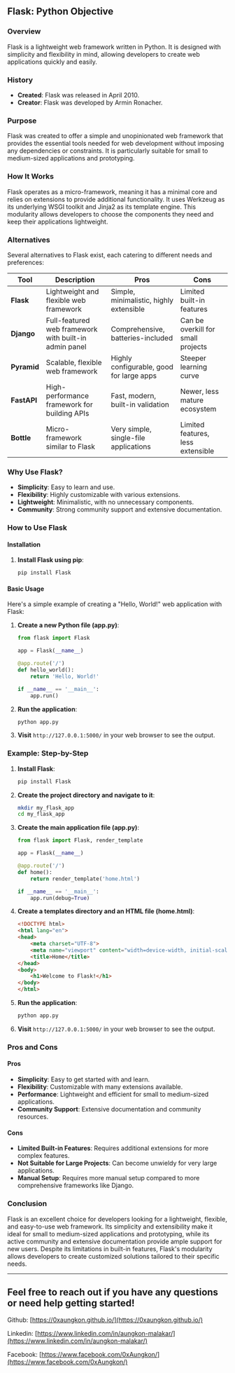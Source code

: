 ## Flask: Python Objective

### Overview

Flask is a lightweight web framework written in Python. It is designed with simplicity and flexibility in mind, allowing developers to create web applications quickly and easily.

### History

- **Created**: Flask was released in April 2010.
- **Creator**: Flask was developed by Armin Ronacher.

### Purpose

Flask was created to offer a simple and unopinionated web framework that provides the essential tools needed for web development without imposing any dependencies or constraints. It is particularly suitable for small to medium-sized applications and prototyping.

### How It Works

Flask operates as a micro-framework, meaning it has a minimal core and relies on extensions to provide additional functionality. It uses Werkzeug as its underlying WSGI toolkit and Jinja2 as its template engine. This modularity allows developers to choose the components they need and keep their applications lightweight.

### Alternatives

Several alternatives to Flask exist, each catering to different needs and preferences:

| Tool        | Description                                            | Pros                                      | Cons                                      |
|-------------|--------------------------------------------------------|-------------------------------------------|-------------------------------------------|
| **Flask**   | Lightweight and flexible web framework                 | Simple, minimalistic, highly extensible   | Limited built-in features                 |
| **Django**  | Full-featured web framework with built-in admin panel  | Comprehensive, batteries-included         | Can be overkill for small projects        |
| **Pyramid** | Scalable, flexible web framework                       | Highly configurable, good for large apps  | Steeper learning curve                    |
| **FastAPI** | High-performance framework for building APIs           | Fast, modern, built-in validation         | Newer, less mature ecosystem              |
| **Bottle**  | Micro-framework similar to Flask                       | Very simple, single-file applications     | Limited features, less extensible         |

### Why Use Flask?

- **Simplicity**: Easy to learn and use.
- **Flexibility**: Highly customizable with various extensions.
- **Lightweight**: Minimalistic, with no unnecessary components.
- **Community**: Strong community support and extensive documentation.

### How to Use Flask

#### Installation

1. **Install Flask using pip**:
    ```bash
    pip install Flask
    ```

#### Basic Usage

Here's a simple example of creating a "Hello, World!" web application with Flask:

1. **Create a new Python file (app.py)**:
    ```python
    from flask import Flask

    app = Flask(__name__)

    @app.route('/')
    def hello_world():
        return 'Hello, World!'

    if __name__ == '__main__':
        app.run()
    ```

2. **Run the application**:
    ```bash
    python app.py
    ```

3. **Visit** `http://127.0.0.1:5000/` in your web browser to see the output.

### Example: Step-by-Step

1. **Install Flask**:
    ```bash
    pip install Flask
    ```

2. **Create the project directory and navigate to it**:
    ```bash
    mkdir my_flask_app
    cd my_flask_app
    ```

3. **Create the main application file (app.py)**:
    ```python
    from flask import Flask, render_template

    app = Flask(__name__)

    @app.route('/')
    def home():
        return render_template('home.html')

    if __name__ == '__main__':
        app.run(debug=True)
    ```

4. **Create a templates directory and an HTML file (home.html)**:
    ```html
    <!DOCTYPE html>
    <html lang="en">
    <head>
        <meta charset="UTF-8">
        <meta name="viewport" content="width=device-width, initial-scale=1.0">
        <title>Home</title>
    </head>
    <body>
        <h1>Welcome to Flask!</h1>
    </body>
    </html>
    ```

5. **Run the application**:
    ```bash
    python app.py
    ```

6. **Visit** `http://127.0.0.1:5000/` in your web browser to see the output.

### Pros and Cons

#### Pros

- **Simplicity**: Easy to get started with and learn.
- **Flexibility**: Customizable with many extensions available.
- **Performance**: Lightweight and efficient for small to medium-sized applications.
- **Community Support**: Extensive documentation and community resources.

#### Cons

- **Limited Built-in Features**: Requires additional extensions for more complex features.
- **Not Suitable for Large Projects**: Can become unwieldy for very large applications.
- **Manual Setup**: Requires more manual setup compared to more comprehensive frameworks like Django.

### Conclusion

Flask is an excellent choice for developers looking for a lightweight, flexible, and easy-to-use web framework. Its simplicity and extensibility make it ideal for small to medium-sized applications and prototyping, while its active community and extensive documentation provide ample support for new users. Despite its limitations in built-in features, Flask's modularity allows developers to create customized solutions tailored to their specific needs.


---

## Feel free to reach out if you have any questions or need help getting started!

Github: [https://0xaungkon.github.io/](https://0xaungkon.github.io/)

Linkedin: [https://www.linkedin.com/in/aungkon-malakar/](https://www.linkedin.com/in/aungkon-malakar/)

Facebook: [https://www.facebook.com/0xAungkon/](https://www.facebook.com/0xAungkon/)
